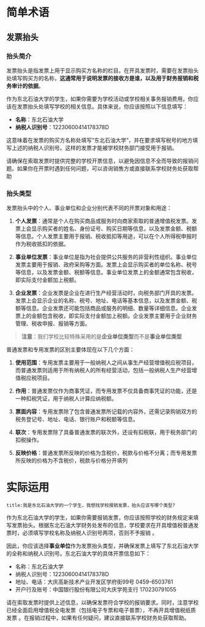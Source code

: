 # 简单术语
## 发票抬头
### 抬头简介

发票抬头是指发票上用于显示购买方名称的栏目。在开具发票时，需要在发票抬头处填写购买方的名称，**这通常用于说明发票的接收方是谁，以及用于财务报销和税务审计的依据**。

作为东北石油大学的学生，如果你需要为学校活动或学校相关事务报销费用，你应该在发票抬头处填写学校的相关信息。具体来说，你应该按照以下信息填写：

- **名称**：东北石油大学
- **纳税人识别号**：12230600414178378D

这意味着在发票的购买方名称处填写“东北石油大学”，并在要求填写税号的地方填写上述的纳税人识别号。这样的发票才能被学校财务部门接受用于报销。

请确保在索取发票时提供完整的学校开票信息，以避免因信息不全而导致的报销问题。如果你在开票时遇到任何问题，可以咨询销售方或直接联系学校财务处获取帮助

### 抬头类型
发票抬头中的个人、事业单位和企业分别代表不同的开票对象和用途：

1. **个人发票**：通常是个人在购买商品或服务时向商家索取的普通增值税发票。发票上会显示购买者的姓名、身份证号、购买日期等信息，以及发票金额、税额等信息。个人发票主要用于报销、税收抵扣等用途，可以在个人所得税申报时作为税收抵扣的依据。
    
2. **事业单位发票**：事业单位是指为社会提供公共服务的非营利性组织。事业单位发票主要用于报销、政府采购等方面。发票上会显示购买者的单位名称、税号等信息，以及发票金额、税额等信息。事业单位发票上的金额通常包含税收，即实际支付金额加上税额。
    
3. **企业发票**：企业发票是企业在进行生产经营活动时，向税务部门开具的发票。发票上会显示企业的名称、税号、地址、电话等基本信息，以及发票金额、税额等信息。企业发票还可能包括商品或服务的明细、数量等详细信息。企业发票上的金额包含税收，即实际支付金额加上税额。企业发票主要用于企业财务管理、税收申报、报销等方面。
    

>**注意**：我们学校比较特殊采用的是**企业单位类型**而不是**事业单位类型**

普通发票和专用发票的区别主要体现在以下几个方面：

1. **使用范围**：专用发票主要用于一般纳税人之间从事生产经营增值税应税项目，而普通发票则适用于所有纳税人的所有经营活动，包括一般纳税人生产经营增值税应税项目。
    
2. **作用**：普通发票仅作为商事凭证，而专用发票不仅具备商事凭证的功能，还是一种扣税凭证，用于纳税人计算应纳税额。
    
3. **票面内容**：专用发票除了包含普通发票所记载的内容外，还需记录购销双方的税务登记号、地址、电话、银行账户和税额等信息。
    
4. **联次**：专用发票除了具备普通发票的联次外，还设有扣税联，用于税务部门的扣税操作。
    
5. **反映价格**：普通发票所反映的价格为含税价，税款与价格不分离；而专用发票所反映的价格为不含税价，税款与价格分开填列

# 实际运用

```ad-question
title:我是东北石油大学的一个学生，我想找学校报销发票，抬头应该写哪个类型?
```


作为东北石油大学的学生，如果你需要报销发票，你应该按照学校的财务规定来填写发票抬头。根据东北石油大学财务处发布的信息，学校要求在开具增值税普通发票时，必须填写学校名称及纳税人识别号两项，否则不予报销 。

因此，你应该选择**事业单位**作为发票抬头类型，并确保发票上填写了东北石油大学的全称和纳税人识别号。东北石油大学的具体开票信息如下：

- 名称：东北石油大学
- 纳税人识别号：12230600414178378D
- 地址、电话：大庆高新技术产业开发区学府街99号 0459-6503761
- 开户行及账号：中国银行股份有限公司大庆学苑支行 170230791055

请在索取发票时提供上述信息，以确保发票符合学校的报销要求。同时，注意学校已经全面启用增值税全电发票（包括电子专票和电子普票），不再开具增值税纸质发票 。在报销过程中，如果有任何疑问，建议直接联系学校财务处获取帮助。